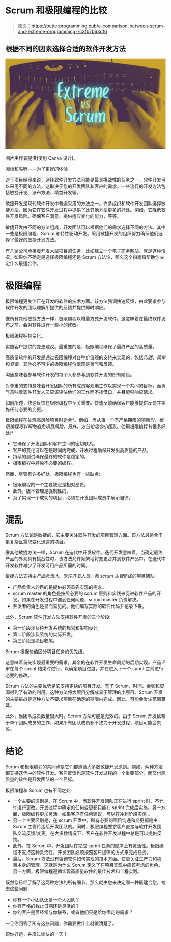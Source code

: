 # Scrum 和极限编程的比较

> 原文：<https://betterprogramming.pub/a-comparison-between-scrum-and-extreme-programming-7c3fb7b63df6>

## 根据不同的因素选择合适的软件开发方法

![](img/0d971b7ad219a8feb2d171b2464291b1.png)

图片由作者提供(使用 Canva 设计)。

阅读和聆听——为了更好的体验

对于项目经理来说，选择软件开发方法可能是最具挑战性的任务之一。软件开发可以采用不同的方法，这取决于您的开发团队和客户的需求。一些流行的开发方法包括敏捷开发、瀑布方法、精益开发等。

敏捷开发是现代软件开发中普遍采用的方法之一。许多组织和软件开发团队选择敏捷方法，因为它在软件开发过程中提供了比其他方法更多的好处。例如，它降低软件开发风险，确保客户满意，提供适应变化的能力，等等。

敏捷开发由不同的方法组成，开发团队可以根据他们的需求选择不同的方法。其中一些是极限编程、Scrum 和特性驱动开发。采用敏捷开发的组织努力确保他们选择了最好的敏捷开发方法。

有几家公司承担着开发大型项目的任务，比如建立一个电子商务网站，就是这种情况。如果你不确定是选择极限编程还是 Scrum 方法论，那么这个指南将帮助你决定什么最适合你。

# 极限编程

极限编程更关注正在开发的软件的技术方面。该方法强调快速反馈，由此要求参与软件开发的团队理解所提供的反馈并提供即时响应。

像所有其他敏捷方法一样，极限编程以增量方式开发软件。这意味着在最终软件发布之前，会对软件进行一些小的修改。

极限编程拥抱变化。

实施客户提供的变更建议。最重要的是，极限编程确保了最终产品的高质量。

高质量软件的开发是通过极限编程对各种价值观的支持来实现的，包括*沟通*、*简单*和*尊重*。其他必不可少的极限编程价值观是勇气和反馈。

沟通意味着参与软件开发的每个人都参与到软件开发的所有阶段。

对尊重的支持意味着开发团队的所有成员客观地工作以实现一个共同的目标，而勇气意味着软件开发人员应该评估他们的工作而不找借口，并且能够响应请求。

如前所述，快速反馈在极限编程中至关重要。快速反馈确保客户能够提供反馈并实施任何必要的变更。

极限编程在处理高风险项目时适合*。例如，当从事一个有严格期限的项目*时，*极限编程可以帮助避免项目风险。另外，方法论*适合小团队*。使用极限编程有很多好处:*

*   它确保了开发团队和客户之间的密切联系。
*   客户的变化可以在短时间内完成，开发过程确保开发出高质量的产品。
*   持续的测试确保最终的软件是稳定的。
*   极限编程中避免不必要的编程。

然而，尽管有许多好处，极限编程也有一些缺点:

*   极限编程的一个主要缺点是相对昂贵。
*   此外，版本管理是强制性的。
*   为了实现一个成功的项目，必须在开发团队成员中展示自律。

# 混乱

Scrum 方法论是敏捷的，它主要关注软件开发的项目管理方面。该方法最适合于更复杂且需求变化迅速的项目。

像其他敏捷方法一样，Scrum 在迭代中开发软件。迭代开发意味着，当确定最终产品的外观具有挑战性时，该方法允许频繁地将变更合并到软件产品中。在迭代中开发软件减少了开发可用产品所需的时间。

敏捷方法支持由*产品负责人*、*软件开发人员*、*和 scrum 主管*组成的项目团队。

*   产品负责人的目的是提供必须首先实现的需求。
*   scrum master 的角色是按照必要的 scrum 原则和实践来促进软件产品的开发。如果在开发过程中遇到任何问题，scrum master 负责解决。
*   开发者的角色是显而易见的。他们编写实际的软件代码并记录下来。

此外，Scrum 软件开发方法支持软件开发的三个阶段:

*   第一阶段涉及待开发系统的规划和架构设计。
*   第二阶段涉及系统的实际开发。
*   第三阶段是项目收尾。

Scrum 根据价值区分项目任务的优先级。

这意味着首先实现最重要的需求，其余的在软件开发生命周期的后期实现。产品评审在每个 sprint 结束时进行，以确定项目进度，并在进入下一个 sprint 之前进行必要的修改。

Scrum 方法的主要优势是它支持更快的项目开发。有了 Scrum，时间、金钱和资源得到了有效的利用。这种方法将大项目分解成易于管理的小项目。Scrum 开发的主要挑战是这种方法不要求项目在确定的期限内完成。因此，可能会发生范围蔓延。

此外，当团队成员数量很大时，Scrum 方法可能是无效的。由于 Scrum 开发依赖于单个团队成员的工作，如果所有团队成员都不致力于开发过程，项目可能会失败。

# 结论

Scrum 和极限编程的共同点是它们都遵循大多数敏捷开发原则。例如，两种方法都支持迭代中的软件开发。客户反馈也是软件开发过程的一个重要部分，而交付高质量的软件是开发团队的一个目标。

极限编程和 Scrum 也有不同之处:

*   一个主要的区别是，在 Scrum 中，当软件开发团队正在进行 sprint 时，不允许进行更改。开发过程中确定的任何变更都只能在 sprint 完成后实施。另一方面，极限编程更加灵活。如果客户有任何建议，可以在冲刺阶段实施
    。
*   另一个主要区别是，在 scrum 开发中，所有必要的项目沟通和变更都是由 Scrum 主管传达给开发团队的。同时，极限编程要求客户直接与软件开发团队交流反馈/变更。在大多数情况下，客户在软件开发过程中总是可以提供反馈。
*   此外，在 Scrum 中，开发团队在完成 sprint 任务的顺序上有灵活性。极限编程不支持这种灵活性，开发团队必须按照客户提供的方式来完成任务。
*   最后，Scrum 方法没有强调软件如何实现的技术方面。它更关注生产力和项目本身的管理。这就是为什么 Scrum 定义了在项目实现中应该考虑的角色。另一方面，极限编程遵循实现高质量软件的最佳技术和工程实践。

既然您已经了解了这两种方法的所有细节，那么就由您来决定哪一种最适合您。考虑这些问题:

*   你有一个小团队还是一个大团队？
*   你有严格的截止日期还是灵活的？
*   你的客户是否经常与你联系，或者他们只是给你固定的需求？

一旦你回答了所有这些问题，你需要做什么就很清楚了。

祝你好运，并度过愉快的一天！